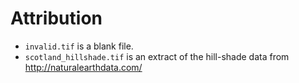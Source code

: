# Attribution

* `invalid.tif` is a blank file.
* `scotland_hillshade.tif` is an extract of the hill-shade data from http://naturalearthdata.com/
